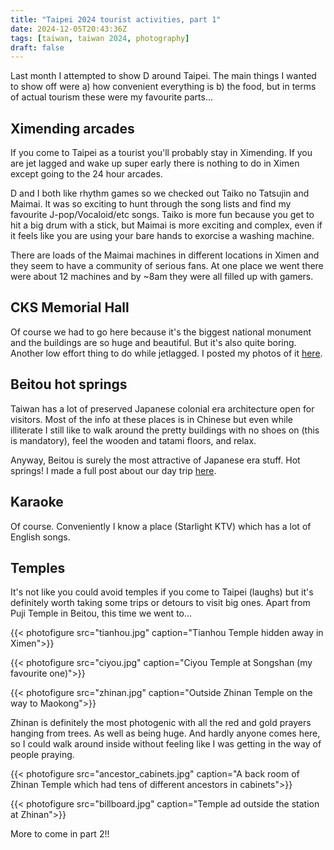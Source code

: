 ```yaml
---
title: "Taipei 2024 tourist activities, part 1"
date: 2024-12-05T20:43:36Z
tags: [taiwan, taiwan 2024, photography]
draft: false
---
```

Last month I attempted to show D around Taipei. The main things I wanted to show off were a) how convenient everything is b) the food, but in terms of actual tourism these were my favourite parts...

## Ximending arcades

If you come to Taipei as a tourist you'll probably stay in Ximending. If you are jet lagged and wake up super early there is nothing to do in Ximen except going to the 24 hour arcades.

D and I both like rhythm games so we checked out Taiko no Tatsujin and Maimai. It was so exciting to hunt through the song lists and find my favourite J-pop/Vocaloid/etc songs. Taiko is more fun because you get to hit a big drum with a stick, but Maimai is more exciting and complex, even if it feels like you are using your bare hands to exorcise a washing machine.

There are loads of the Maimai machines in different locations in Ximen and they seem to have a community of serious fans. At one place we went there were about 12 machines and by ~8am they were all filled up with gamers.

## CKS Memorial Hall

Of course we had to go here because it's the biggest national monument and the buildings are so huge and beautiful. But it's also quite boring. Another low effort thing to do while jetlagged. I posted my photos of it [here](/blog/tw-2024-cks-memorial-hall/).

## Beitou hot springs

Taiwan has a lot of preserved Japanese colonial era architecture open for visitors. Most of the info at these places is in Chinese but even while illiterate I still like to walk around the pretty buildings with no shoes on (this is mandatory), feel the wooden and tatami floors, and relax.

Anyway, Beitou is surely the most attractive of Japanese era stuff. Hot springs! I made a full post about our day trip [here](/blog/tw-2024-beitou/).

## Karaoke

Of course. Conveniently I know a place (Starlight KTV) which has a lot of English songs.

## Temples

It's not like you could avoid temples if you come to Taipei (laughs) but it's definitely worth taking some trips or detours to visit big ones. Apart from Puji Temple in Beitou, this time we went to...

{{< photofigure src="tianhou.jpg" caption="Tianhou Temple hidden away in Ximen">}}

{{< photofigure src="ciyou.jpg" caption="Ciyou Temple at Songshan (my favourite one)">}}

{{< photofigure src="zhinan.jpg" caption="Outside Zhinan Temple on the way to Maokong">}}

Zhinan is definitely the most photogenic with all the red and gold prayers hanging from trees. As well as being huge. And hardly anyone comes here, so I could walk around inside without feeling like I was getting in the way of people praying.

{{< photofigure src="ancestor_cabinets.jpg" caption="A back room of Zhinan Temple which had tens of different ancestors in cabinets">}}

{{< photofigure src="billboard.jpg" caption="Temple ad outside the station at Zhinan">}}

More to come in part 2!!


